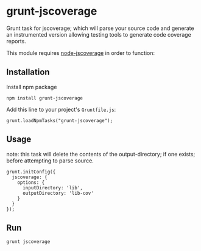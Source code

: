 grunt-jscoverage
==============

Grunt task for jscoverage; which will parse your source code and generate an instrumented version allowing testing tools to generate code coverage reports.

This module requires [node-jscoverage](https://github.com/visionmedia/node-jscoverage) in order to function:


## Installation

Install npm package

    npm install grunt-jscoverage

Add this line to your project's `Gruntfile.js`:

    grunt.loadNpmTasks("grunt-jscoverage");


## Usage

note: this task will delete the contents of the output-directory; if one exists; before attempting to parse source.

````
grunt.initConfig({
  jscoverage: {
    options: {
      inputDirectory: 'lib',
      outputDirectory: 'lib-cov'
    }
  }
});
````

## Run
````
grunt jscoverage
````

